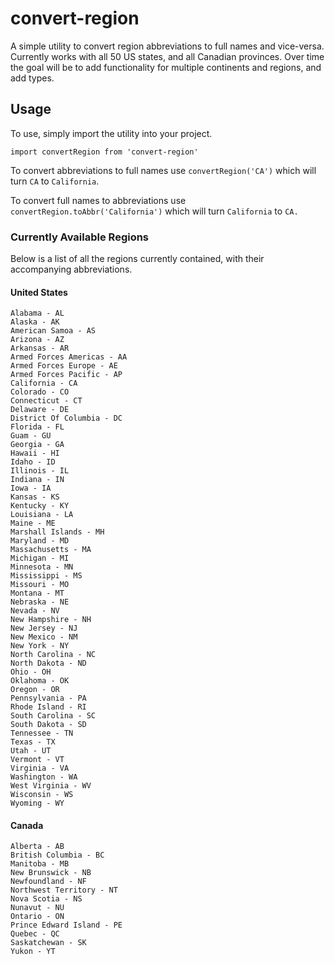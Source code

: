 
# convert-region

A simple utility to convert region abbreviations to full names and vice-versa. Currently works with all 50 US states, and all Canadian provinces. Over time the goal will be to add functionality for multiple continents and regions, and add types.

## Usage
To use, simply import the utility into your project.

`import convertRegion from 'convert-region'`

To convert abbreviations to full names use `convertRegion('CA')` which will turn `CA` to `California`. 

To convert full names to abbreviations use `convertRegion.toAbbr('California')` which will turn `California` to `CA.`

### Currently Available Regions
Below is a list of all the regions currently contained, with their accompanying abbreviations.
 
#### United States

    Alabama - AL  
    Alaska - AK  
    American Samoa - AS
    Arizona - AZ
    Arkansas - AR
    Armed Forces Americas - AA
    Armed Forces Europe - AE
    Armed Forces Pacific - AP
    California - CA
    Colorado - CO
    Connecticut - CT  
    Delaware - DE
    District Of Columbia - DC 
    Florida - FL
    Guam - GU
    Georgia - GA 
    Hawaii - HI 
    Idaho - ID 
    Illinois - IL 
    Indiana - IN 
    Iowa - IA 
    Kansas - KS
    Kentucky - KY 
    Louisiana - LA 
    Maine - ME
    Marshall Islands - MH 
    Maryland - MD 
    Massachusetts - MA  
    Michigan - MI
    Minnesota - MN 
    Mississippi - MS 
    Missouri - MO 
    Montana - MT 
    Nebraska - NE 
    Nevada - NV 
    New Hampshire - NH  
    New Jersey - NJ 
    New Mexico - NM
    New York - NY  
    North Carolina - NC  
    North Dakota - ND 
    Ohio - OH 
    Oklahoma - OK 
    Oregon - OR 
    Pennsylvania - PA
    Rhode Island - RI 
    South Carolina - SC 
    South Dakota - SD 
    Tennessee - TN 
    Texas - TX 
    Utah - UT
    Vermont - VT 
    Virginia - VA 
    Washington - WA 
    West Virginia - WV 
    Wisconsin - WS 
    Wyoming - WY

#### Canada

    Alberta - AB
    British Columbia - BC
    Manitoba - MB
    New Brunswick - NB
    Newfoundland - NF
    Northwest Territory - NT
    Nova Scotia - NS
    Nunavut - NU
    Ontario - ON
    Prince Edward Island - PE
    Quebec - QC
    Saskatchewan - SK
    Yukon - YT

